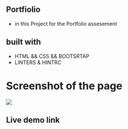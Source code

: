 ## Portfiolio 

- in this Project for the Portfolio assesement

## built with

- HTML && CSS && BOOTSRTAP
- LINTERS &  HINTRC

# Screenshot of the page

<img src="portfolio.gif">


## Live demo link 

